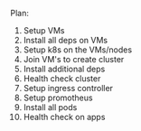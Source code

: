 Plan:
1. Setup VMs
2. Install all deps on VMs
3. Setup k8s on the VMs/nodes
4. Join VM's to create cluster
5. Install additional deps
6. Health check cluster
7. Setup ingress controller
8. Setup promotheus
9. Install all pods
10. Health check on apps
